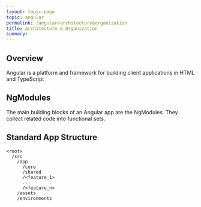 ```yaml
---
layout: topic-page
topic: angular
permalink: /angular/architecture&organization
title: Architecture & Organization
summary:
---
```


## Overview
Angular is a platform and framework for building client applications in HTML and TypeScript

## NgModules
The main building blocks of an Angular app are the NgModules. They collect related code into functional sets.

## Standard App Structure
```
<root>
  /src
    /app
      /core
      /shared
      /<feature_1>
      ...
      /<feature_n>
    /assets
    /environments    
```
